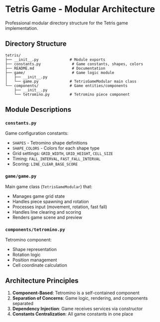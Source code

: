 # Tetris Game - Modular Architecture

Professional modular directory structure for the Tetris game implementation.

## Directory Structure

```
tetris/
├── __init__.py              # Module exports
├── constants.py              # Game constants, shapes, colors
├── README.md                 # Documentation
├── game/                     # Game logic module
│   ├── __init__.py
│   └── game.py              # TetrisGameModular main class
└── components/              # Game entities/components
    ├── __init__.py
    └── tetromino.py         # Tetromino piece component
```

## Module Descriptions

### `constants.py`
Game configuration constants:
- `SHAPES` - Tetromino shape definitions
- `SHAPE_COLORS` - Colors for each shape type
- Grid settings: `GRID_WIDTH`, `GRID_HEIGHT`, `CELL_SIZE`
- Timing: `FALL_INTERVAL`, `FAST_FALL_INTERVAL`
- Scoring: `LINE_CLEAR_BASE_SCORE`

### `game/game.py`
Main game class (`TetrisGameModular`) that:
- Manages game grid state
- Handles piece spawning and rotation
- Processes input (movement, rotation, fast fall)
- Handles line clearing and scoring
- Renders game scene and preview

### `components/tetromino.py`
Tetromino component:
- Shape representation
- Rotation logic
- Position management
- Cell coordinate calculation

## Architecture Principles

1. **Component-Based**: Tetromino is a self-contained component
2. **Separation of Concerns**: Game logic, rendering, and components separated
3. **Dependency Injection**: Game receives services via constructor
4. **Constants Centralization**: All game constants in one place

